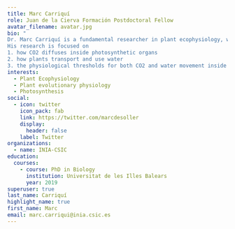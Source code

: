 ```yaml
---
title: Marc Carriquí
role: Juan de la Cierva Formación Postdoctoral Fellow
avatar_filename: avatar.jpg
bio: "
Dr. Marc Carriquí is a fundamental researcher in plant ecophysiology, with a particular interest on the structure and function of plants from a perspective of biodiversity and evolution. 
His research is focused on 
1. how CO2 diffuses inside photosynthetic organs
2. how plants transport and use water 
3. the physiological thresholds for both CO2 and water movement inside plants under environmental stress"
interests:
  - Plant Ecophysiology
  - Plant evolutionary physiology
  - Photosynthesis
social:
  - icon: twitter
    icon_pack: fab
    link: https://twitter.com/marcdesoller
    display:
      header: false
    label: Twitter
organizations:
  - name: INIA-CSIC
education:
  courses:
    - course: PhD in Biology
      institution: Universitat de les Illes Balears
      year: 2019
superuser: true
last_name: Carriquí
highlight_name: true
first_name: Marc
email: marc.carriqui@inia.csic.es
---
```


